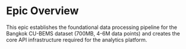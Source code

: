 # Epic Overview

This epic establishes the foundational data processing pipeline for the Bangkok CU-BEMS dataset (700MB, 4-6M data points) and creates the core API infrastructure required for the analytics platform.
